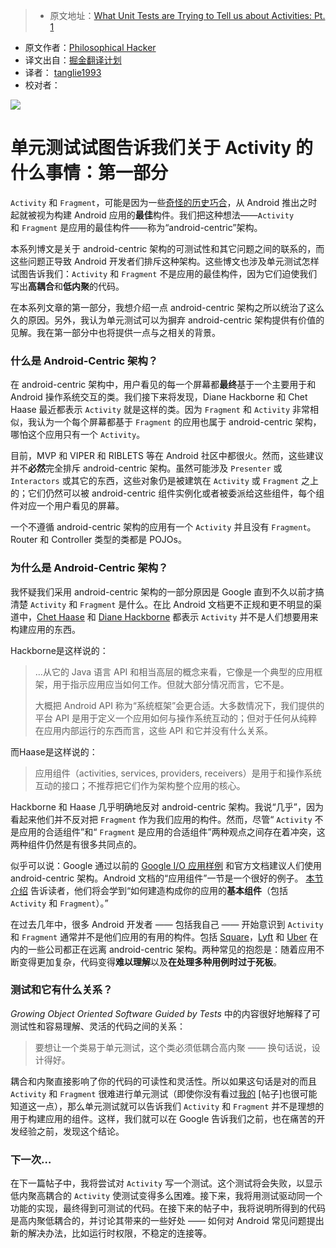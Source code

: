 > * 原文地址：[What Unit Tests are Trying to Tell us about Activities: Pt. 1](https://www.philosophicalhacker.com/post/what-unit-tests-are-trying-to-tell-us-about-activities-pt1/)
* 原文作者：[Philosophical Hacker](https://www.philosophicalhacker.com)
* 译文出自：[掘金翻译计划](https://github.com/xitu/gold-miner)
* 译者： [tanglie1993](https://github.com/tanglie1993)
* 校对者：

![](https://www.philosophicalhacker.com/images/broken-brick.jpg)

# 单元测试试图告诉我们关于 Activity 的什么事情：第一部分

`Activity` 和 `Fragment`，可能是因为一些[奇怪的历史巧合](/post/why-android-testing-is-so-hard-historical-edition/)，从 Android 推出之时起就被视为构建 Android 应用的**最佳**构件。我们把这种想法——`Activity` 和 `Fragment` 是应用的最佳构件——称为“android-centric”架构。

本系列博文是关于 android-centric 架构的可测试性和其它问题之间的联系的，而这些问题正导致 Android 开发者们排斥这种架构。这些博文也涉及单元测试怎样试图告诉我们：`Activity` 和 `Fragment` 不是应用的最佳构件，因为它们迫使我们写出**高耦合**和**低内聚**的代码。

在本系列文章的第一部分，我想介绍一点 android-centric 架构之所以统治了这么久的原因。另外，我认为单元测试可以为摒弃 android-centric 架构提供有价值的见解。我在第一部分中也将提供一点与之相关的背景。

### 什么是 Android-Centric 架构？

在 android-centric 架构中，用户看见的每一个屏幕都**最终**基于一个主要用于和 Android 操作系统交互的类。我们接下来将发现，Diane Hackborne 和 Chet Haase 最近都表示 `Activity` 就是这样的类。因为 `Fragment` 和 `Activity` 非常相似，我认为一个每个屏幕都基于 `Fragment` 的应用也属于 android-centric 架构，哪怕这个应用只有一个 `Activity`。

目前，MVP 和 VIPER 和 RIBLETS 等在 Android 社区中都很火。然而，这些建议并不**必然**完全排斥 android-centric 架构。虽然可能涉及 `Presenter` 或 `Interactors` 或其它的东西，这些对象仍是被建筑在 `Activity` 或 `Fragment` 之上的；它们仍然可以被 android-centric 组件实例化或者被委派给这些组件，每个组件对应一个用户看见的屏幕。

一个不遵循 android-centric 架构的应用有一个 `Activity` 并且没有 `Fragment`。Router 和 Controller 类型的类都是 POJOs。

### 为什么是 Android-Centric 架构？

我怀疑我们采用 android-centric 架构的一部分原因是 Google 直到不久以前才搞清楚 `Activity` 和 `Fragment` 是什么。在比 Android 文档更不正规和更不明显的渠道中，[Chet Haase](https://medium.com/google-developers/developing-for-android-vii-the-rules-framework-concerns-d0210e52eee3#.1o25pxfat) 和 [Diane Hackborne](https://plus.google.com/+DianneHackborn/posts/FXCCYxepsDU) 都表示 `Activity` 并不是人们想要用来构建应用的东西。

Hackborne是这样说的：
> …从它的 Java 语言 API 和相当高层的概念来看，它像是一个典型的应用框架，用于指示应用应当如何工作。但就大部分情况而言，它不是。
> 
> 大概把 Android API 称为“系统框架”会更合适。大多数情况下，我们提供的平台 API 是用于定义一个应用如何与操作系统互动的；但对于任何从纯粹在应用内部运行的东西而言，这些 API 和它并没有什么关系。

而Haase是这样说的：

> 应用组件（activities, services, providers, receivers）是用于和操作系统互动的接口；不推荐把它们作为架构整个应用的核心。

Hackborne 和 Haase 几乎明确地反对 android-centric 架构。我说“几乎”，因为看起来他们并不反对把 `Fragment` 作为我们应用的构件。然而，尽管“ `Activity` 不是应用的合适组件”和“ `Fragment` 是应用的合适组件”两种观点之间存在着冲突，这两种组件仍然是有很多共同点的。

似乎可以说：Google 通过以前的 [Google I/O 应用样例](https://github.com/google/iosched) 和官方文档建议人们使用 android-centric 架构。Android  文档的“应用组件”一节是一个很好的例子。 [本节介绍](https://developer.android.com/guide/components/index.html) 告诉读者，他们将会学到“如何建造构成你的应用的**基本组件**（包括 `Activity` 和 `Fragment`）。”

在过去几年中，很多 Android 开发者 —— 包括我自己 —— 开始意识到 `Activity` 和 `Fragment` 通常并不是他们应用的有用的构件。包括 [Square](https://medium.com/square-corner-blog/advocating-against-android-fragments-81fd0b462c97)，[Lyft](https://eng.lyft.com/building-single-activity-apps-using-scoop-763d4271b41#.mshtjz99n) 和 [Uber](https://eng.uber.com/new-rider-app/) 在内的一些公司都正在远离  android-centric 架构。两种常见的抱怨是：随着应用不断变得更加复杂，代码变得**难以理解**以及**在处理多种用例时过于死板**。

### 测试和它有什么关系？

*Growing Object Oriented Software Guided by Tests* 中的内容很好地解释了可测试性和容易理解、灵活的代码之间的关系：

> 要想让一个类易于单元测试，这个类必须低耦合高内聚 —— 换句话说，设计得好。

耦合和内聚直接影响了你的代码的可读性和灵活性。所以如果这句话是对的而且 `Activity` 和 `Fragment` 很难进行单元测试（即使你没有看过[我的](/post/why-we-should-stop-putting-logic-in-activities/) [帖子]也很可能知道这一点），那么单元测试就可以告诉我们 `Activity` 和 `Fragment` 并不是理想的用于构建应用的组件。这样，我们就可以在 Google 告诉我们之前，也在痛苦的开发经验之前，发现这个结论。

### 下一次…

在下一篇帖子中，我将尝试对 `Activity` 写一个测试。这个测试将会失败，以显示低内聚高耦合的 `Activity` 使测试变得多么困难。接下来，我将用测试驱动同一个功能的实现，最终得到可测试的代码。在接下来的帖子中，我将说明所得到的代码是高内聚低耦合的，并讨论其带来的一些好处 —— 如何对 Android 常见问题提出新的解决办法，比如运行时权限，不稳定的连接等。
